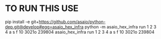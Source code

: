 # TO RUN THIS USE
pip install -e git+https://github.com/asaio/python-dep.git@develop#egg=asaio_hex_infra
python -m asaio_hex_infra run 1 2 3 4 a s f 10 3021o 239804
asaio_hex_infra run 1 2 3 4 a s f 10 3021o 239804
